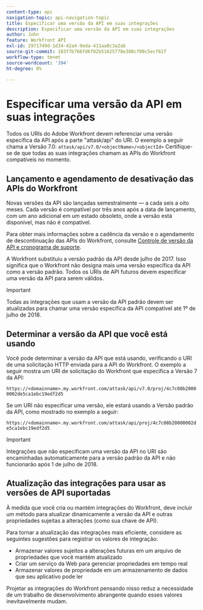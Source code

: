 ```yaml
---
content-type: api
navigation-topic: api-navigation-topic
title: Especificar uma versão da API em suas integrações
description: Especificar uma versão da API em suas integrações
author: John
feature: Workfront API
exl-id: 2971749d-1d34-42a4-9eda-411aa8c3a2ab
source-git-commit: 183f7b766fd6f02b51625778e380cf00c5ecf61f
workflow-type: tm+mt
source-wordcount: '394'
ht-degree: 0%

---
```


# Especificar uma versão da API em suas integrações

Todos os URIs do Adobe Workfront devem referenciar uma versão específica da API após a parte &quot;attask/api&quot; do URI. O exemplo a seguir chama a Versão 7.0:
`attask/api/v7.0/<objectName>/<objectId>` Certifique-se de que todas as suas integrações chamam as APIs do Workfront compatíveis no momento.

## Lançamento e agendamento de desativação das APIs do Workfront

Novas versões da API são lançadas semestralmente — a cada seis a oito meses. Cada versão é compatível por três anos após a data de lançamento, com um ano adicional em um estado obsoleto, onde a versão está disponível, mas não é compatível.

Para obter mais informações sobre a cadência da versão e o agendamento de descontinuação das APIs do Workfront, consulte [Controle de versão da API e cronograma de suporte](../../wf-api/api/api-version-support-schedule.md).

A Workfront substituiu a versão padrão da API desde julho de 2017. Isso significa que o Workfront não designa mais uma versão específica da API como a versão padrão. Todos os URIs de API futuros devem especificar uma versão da API para serem válidos.

>[!IMPORTANT]
>
> Todas as integrações que usam a versão da API padrão devem ser atualizadas para chamar uma versão específica da API compatível até 1º de julho de 2018.

## Determinar a versão da API que você está usando

Você pode determinar a versão da API que está usando, verificando o URI de uma solicitação HTTP enviada para a API do Workfront. O exemplo a seguir mostra um URI de solicitação do Workfront que especifica a Versão 7 da API:

`https://<domainname>.my.workfront.com/attask/api/v7.0/proj/4c7c08b20000002de5ca1ebc19edf2d5`

Se um URI não especificar uma versão, ele estará usando a Versão padrão da API, como mostrado no exemplo a seguir:

`https://<domainname>.my.workfront.com/attask/api/proj/4c7c08b20000002de5ca1ebc19edf2d5`

>[!IMPORTANT]
>
> Integrações que não especificam uma versão da API no URI são encaminhadas automaticamente para a versão padrão da API e não funcionarão após 1 de julho de 2018.

## Atualização das integrações para usar as versões de API suportadas

À medida que você cria ou mantém integrações do Workfront, deve incluir um método para atualizar dinamicamente a versão da API e outras propriedades sujeitas a alterações (como sua chave de API).

Para tornar a atualização das integrações mais eficiente, considere as seguintes sugestões para registrar os valores de integração:

* Armazenar valores sujeitos a alterações futuras em um arquivo de propriedades que você mantém atualizado
* Criar um serviço da Web para gerenciar propriedades em tempo real
* Armazenar valores de propriedade em um armazenamento de dados que seu aplicativo pode ler

Projetar as integrações do Workfront pensando nisso reduz a necessidade de um trabalho de desenvolvimento abrangente quando esses valores inevitavelmente mudam.
